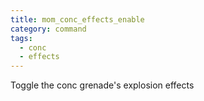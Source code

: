 ```yaml
---
title: mom_conc_effects_enable
category: command
tags:
  - conc
  - effects
---
```


Toggle the conc grenade's explosion effects
